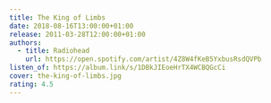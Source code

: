 ```yaml
---
title: The King of Limbs
date: 2018-08-16T13:00:00+01:00
release: 2011-03-28T12:00:00+01:00
authors:
  - title: Radiohead
    url: https://open.spotify.com/artist/4Z8W4fKeB5YxbusRsdQVPb
listen_of: https://album.link/s/1DBkJIEoeHrTX4WCBQGcCi
cover: the-king-of-limbs.jpg
rating: 4.5
---
```

